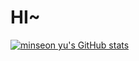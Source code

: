 # HI~

[![minseon yu's GitHub stats](https://github-readme-stats.vercel.app/api?username=changhyunme)](https://github.com/changhyunme/github-readme-stats)
